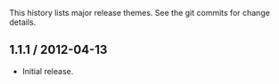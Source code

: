 This history lists major release themes. See the git commits for change details.

1.1.1 / 2012-04-13
------------------
* Initial release.
